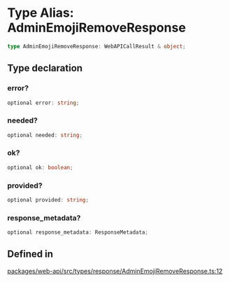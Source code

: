 # Type Alias: AdminEmojiRemoveResponse

```ts
type AdminEmojiRemoveResponse: WebAPICallResult & object;
```

## Type declaration

### error?

```ts
optional error: string;
```

### needed?

```ts
optional needed: string;
```

### ok?

```ts
optional ok: boolean;
```

### provided?

```ts
optional provided: string;
```

### response\_metadata?

```ts
optional response_metadata: ResponseMetadata;
```

## Defined in

[packages/web-api/src/types/response/AdminEmojiRemoveResponse.ts:12](https://github.com/slackapi/node-slack-sdk/blob/main/packages/web-api/src/types/response/AdminEmojiRemoveResponse.ts#L12)
